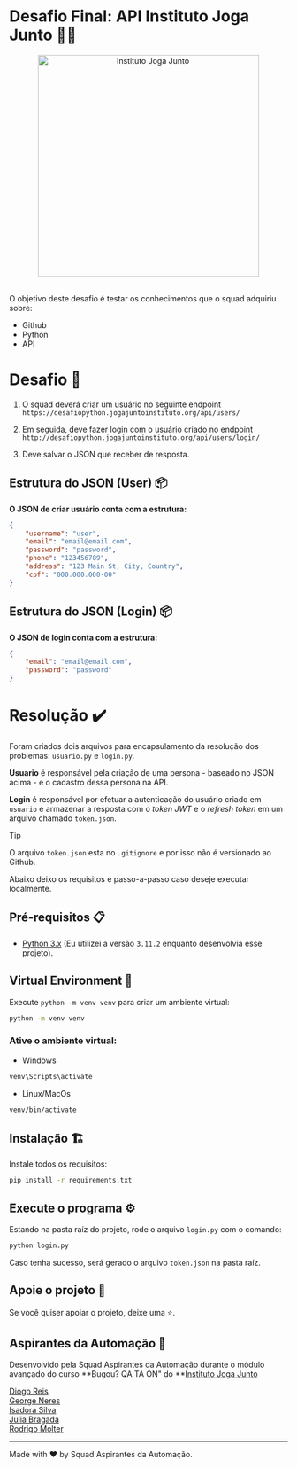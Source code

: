 # Desafio Final: API Instituto Joga Junto 💛🔆

<div align="center">
  <picture>
    <source srcset="https://www.jogajuntoinstituto.org/image/Logo_about.png" media="(prefers-color-scheme: light)">
    <img title="Instituto Joga Junto" alt="Instituto Joga Junto" href="https://www.jogajuntoinstituto.org/" src="https://github.com/rodrigomolter/qa-institutojogajunto/assets/57466763/acf43fcb-f91a-450d-9291-90b479b07064" width="400px">   
  </picture>
</div>
<br>

O objetivo deste desafio é testar os conhecimentos que o
squad adquiriu sobre:
- Github
- Python
- API

# Desafio 🎯
1. O squad deverá criar um usuário no seguinte endpoint `https://desafiopython.jogajuntoinstituto.org/api/users/`

2. Em seguida, deve fazer login com o usuário criado no endpoint `http://desafiopython.jogajuntoinstituto.org/api/users/login/`

3. Deve salvar o JSON que receber de resposta.


## Estrutura do JSON (User) 📦
 **O JSON de criar usuário conta com a estrutura:**
```json
{
    "username": "user",
    "email": "email@email.com",
    "password": "password",
    "phone": "123456789",
    "address": "123 Main St, City, Country",
    "cpf": "000.000.000-00"
}
```


## Estrutura do JSON (Login) 📦
**O JSON de login conta com a estrutura:**
```json
{
    "email": "email@email.com",
    "password": "password"
}
```

# Resolução ✔️
Foram criados dois arquivos para encapsulamento da resolução dos problemas: `usuario.py` e `login.py`.

**Usuario** é responsável pela criação de uma persona - baseado no JSON acima - e o cadastro dessa persona na API.

**Login** é responsável por efetuar a autenticação do usuário criado em `usuario` e armazenar a resposta com o *token JWT* e o *refresh token* em um arquivo chamado `token.json`.
>[!TIP]
> O arquivo `token.json` esta no `.gitignore` e por isso não é versionado ao Github.

Abaixo deixo os requisitos e passo-a-passo caso deseje executar localmente.

## Pré-requisitos 📋
- [Python 3.x](https://www.python.org/downloads/) (Eu utilizei a versão `3.11.2` enquanto desenvolvia esse projeto).

## Virtual Environment 🌲
Execute `python -m venv venv` para criar um ambiente virtual:
```bash
python -m venv venv
```

### Ative o ambiente virtual:

- Windows

```bash
venv\Scripts\activate
```
- Linux/MacOs
  
```bash
venv/bin/activate
```

## Instalação 🏗️
Instale todos os requisitos:
```bash
pip install -r requirements.txt
```

## Execute o programa ⚙️
Estando na pasta raíz do projeto, rode o arquivo `login.py` com o comando:
```bash
python login.py
```
Caso tenha sucesso, será gerado o arquivo `token.json` na pasta raíz.

## Apoie o projeto 🙌

Se você quiser apoiar o projeto, deixe uma ⭐.

## Aspirantes da Automação 🚀
Desenvolvido pela Squad Aspirantes da Automação durante o módulo avançado do curso **Bugou? QA TA ON" do **[Instituto Joga Junto](https://www.jogajuntoinstituto.org/)

[Diogo Reis](https://www.linkedin.com/in/diogorreis/) <br>
[George Neres](https://www.linkedin.com/in/george-neres-gsneres/) <br>
[Isadora Silva](https://www.linkedin.com/in/isadorarsilva/) <br>
[Julia Bragada](https://www.linkedin.com/in/juliabragada/) <br>
[Rodrigo Molter](https://www.linkedin.com/in/rodrigo-molter/) <br>

___
Made with ❤️ by Squad Aspirantes da Automação. <br>
